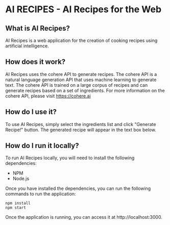 # AI RECIPES - AI Recipes for the Web

## What is AI Recipes?

AI Recipes is a web application for the creation of cooking recipes using artificial intelligence. 

## How does it work?

AI Recipes uses the cohere API to generate recipes. The cohere API is a natural language generation API that uses machine learning to generate text. The cohere API is trained on a large corpus of recipes and can generate recipes based on a set of ingredients. For more information on the cohere API, please visit https://cohere.ai

## How do I use it?

To use AI Recipes, simply select the ingredients list and click "Generate Recipe!" button. The generated recipe will appear in the text box below.

## How do I run it locally?

To run AI Recipes locally, you will need to install the following dependencies:

* NPM
* Node.js

Once you have installed the dependencies, you can run the following commands to run the application:

```
npm install
npm start
```
Once the application is running, you can access it at http://localhost:3000.
